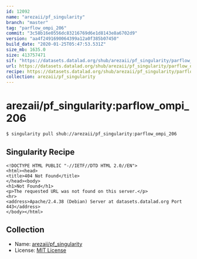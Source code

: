 ```yaml
---
id: 12092
name: "arezaii/pf_singularity"
branch: "master"
tag: "parflow_ompi_206"
commit: "3c58b16e0556dc83216769d6e1d8143e8a6702d9"
version: "aa4f2491690064399a12a0f385b07450"
build_date: "2020-01-25T05:47:53.531Z"
size_mb: 1635.0
size: 413757471
sif: "https://datasets.datalad.org/shub/arezaii/pf_singularity/parflow_ompi_206/2020-01-25-3c58b16e-aa4f2491/aa4f2491690064399a12a0f385b07450.sif"
url: https://datasets.datalad.org/shub/arezaii/pf_singularity/parflow_ompi_206/2020-01-25-3c58b16e-aa4f2491/
recipe: https://datasets.datalad.org/shub/arezaii/pf_singularity/parflow_ompi_206/2020-01-25-3c58b16e-aa4f2491/Singularity
collection: arezaii/pf_singularity
---
```


# arezaii/pf_singularity:parflow_ompi_206

```bash
$ singularity pull shub://arezaii/pf_singularity:parflow_ompi_206
```

## Singularity Recipe

```singularity
<!DOCTYPE HTML PUBLIC "-//IETF//DTD HTML 2.0//EN">
<html><head>
<title>404 Not Found</title>
</head><body>
<h1>Not Found</h1>
<p>The requested URL was not found on this server.</p>
<hr>
<address>Apache/2.4.38 (Debian) Server at datasets.datalad.org Port 443</address>
</body></html>
```

## Collection

 - Name: [arezaii/pf_singularity](https://github.com/arezaii/pf_singularity)
 - License: [MIT License](https://api.github.com/licenses/mit)

